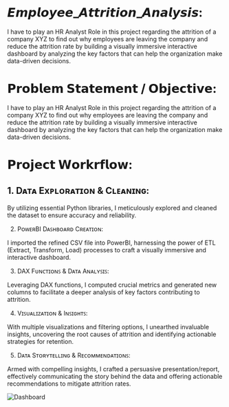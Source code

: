 # 𝙀𝙢𝙥𝙡𝙤𝙮𝙚𝙚_𝘼𝙩𝙩𝙧𝙞𝙩𝙞𝙤𝙣_𝘼𝙣𝙖𝙡𝙮𝙨𝙞𝙨: 

I have to play an HR Analyst Role in this project regarding the attrition of a company XYZ to find out why employees are leaving the company and reduce the attrition rate by building a visually immersive interactive dashboard by analyzing the key factors that can help the organization make data-driven decisions.

# 𝗣𝗿𝗼𝗯𝗹𝗲𝗺 𝗦𝘁𝗮𝘁𝗲𝗺𝗲𝗻𝘁 / 𝗢𝗯𝗷𝗲𝗰𝘁𝗶𝘃𝗲:

I have to play an HR Analyst Role in this project regarding the attrition of a company XYZ to find out why employees are leaving the company and reduce the attrition rate by building a visually immersive interactive dashboard by analyzing the key factors that can help the organization make data-driven decisions.

# 𝗣𝗿𝗼𝗷𝗲𝗰𝘁 𝗪𝗼𝗿𝗸𝗿𝗳𝗹𝗼𝘄:

## 1. Dᴀᴛᴀ Exᴘʟᴏʀᴀᴛɪᴏɴ & Cʟᴇᴀɴɪɴɢ: 

By utilizing essential Python libraries, I meticulously explored and cleaned the dataset to ensure accuracy and reliability.

2. PᴏᴡᴇʀBI Dᴀꜱʜʙᴏᴀʀᴅ Cʀᴇᴀᴛɪᴏɴ: 

I imported the refined CSV file into PowerBI, harnessing the power of ETL (Extract, Transform, Load) processes to craft a visually immersive and interactive dashboard.

3. DAX Fᴜɴᴄᴛɪᴏɴꜱ & Dᴀᴛᴀ Aɴᴀʟʏꜱɪꜱ: 

Leveraging DAX functions, I computed crucial metrics and generated new columns to facilitate a deeper analysis of key factors contributing to attrition.

4. Vɪꜱᴜᴀʟɪᴢᴀᴛɪᴏɴ & Iɴꜱɪɢʜᴛꜱ:

With multiple visualizations and filtering options, I unearthed invaluable insights, uncovering the root causes of attrition and identifying actionable strategies for retention.

5. Dᴀᴛᴀ Sᴛᴏʀʏᴛᴇʟʟɪɴɢ & Rᴇᴄᴏᴍᴍᴇɴᴅᴀᴛɪᴏɴꜱ: 

Armed with compelling insights, I crafted a persuasive presentation/report, effectively communicating the story behind the data and offering actionable recommendations to mitigate attrition rates.

![Dashboard](https://github.com/CoderNitu/Employee_Attrition_Analysis/assets/87817227/3ec0c143-ac75-4d8e-9f8a-432be51d79ac)

